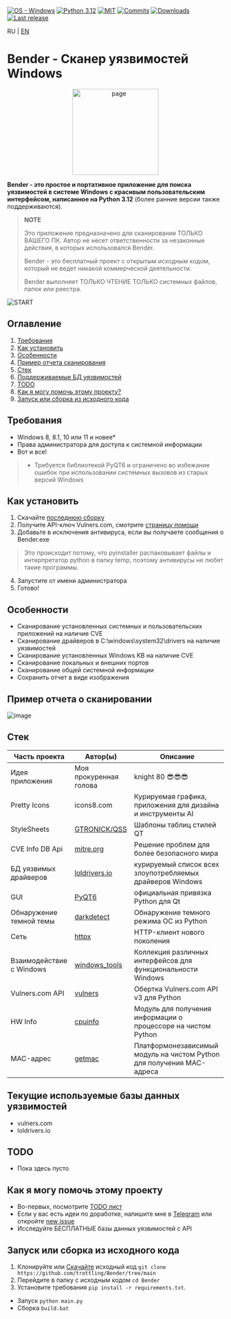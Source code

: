[![OS - Windows](https://img.shields.io/badge/OS-Windows-blue?logo=windows&logoColor=white)](https://www.microsoft.com/")
[![Python 3.12](https://img.shields.io/badge/python-3.12-blue.svg)](https://www.python.org/downloads/)
[![MIT](https://img.shields.io/github/license/trottling/Bender)](https://github.com/trottling/Bender?tab=MIT-1-ov-file#)
[![Commits](https://img.shields.io/github/commit-activity/m/trottling/Bender)](https://github.com/trottling/Bender/commits/main/)
[![Downloads](https://img.shields.io/github/downloads/trottling/Bender/total)](https://github.com/trottling/Bender/releases/latest)
[![Last release](https://img.shields.io/github/v/release/trottling/Bender)](https://github.com/trottling/Bender/releases/latest)

RU | [EN](https://github.com/trottling/Bender/blob/main/README.md)

# Bender - Cканер уязвимостей Windows

<div align="center">
  <img alt="page" src="https://raw.githubusercontent.com/trottling/Bender/main/media/bender.png" width="200"/>
</div>

**Bender - это простое и портативное приложение для поиска уязвимостей в системе Windows с красивым пользовательским интерфейсом, написанное на Python 3.12** (более ранние версии также поддерживаются).
> **NOTE**
>
> Это приложение предназначено для сканирования ТОЛЬКО ВАШЕГО ПК. Автор не несет ответственности за незаконные действия, в которых использовался Bender.
>
> Bender - это бесплатный проект с открытым исходным кодом, который не ведет никакой коммерческой деятельности.
>
> Bender выполняет ТОЛЬКО ЧТЕНИЕ ТОЛЬКО системных файлов, папок или реестра.

![START](https://raw.githubusercontent.com/trottling/Bender/main/media/start.png)

## Оглавление

1. [Требования](#требования)
2. [Как установить](#как-установить)
3. [Особенности](#особенности)
4. [Пример отчета сканирования](#пример-отчета-о-сканировании)
5. [Стек](#стек)
6. [Поддерживаемые БД уязвимостей](#текущие-используемые-базы-данных-уязвимостей)
7. [TODO](#TODO)
8. [Как я могу помочь этому проекту?](#как-я-могу-помочь-этому-проекту)
9. [Запуск или сборка из исходного кода](#запуск-или-сборка-из-исходного-кода)

## Требования

- Windows 8, 8.1, 10 или 11 и новее*
- Права администратора для доступа к системной информации
- Вот и все!

> * Требуется библиотекой PyQT6 и ограничено во избежание ошибок при использовании системных вызовов из старых версий Windows

## Как установить

1. Скачайте [последнюю сборку](https://github.com/trottling/Bender/releases/latest)
2. Получите API-ключ Vulners.com, смотрите [страницу помощи](https://github.com/trottling/Bender/blob/main/VULNERS-API-KEY-HELP.md)
3. Добавьте в исключения антивируса, если вы получаете сообщения о Bender.exe
> Это происходит потому, что pyinstaller распаковывает файлы и интерпретатор python в папку temp, поэтому антивирусы не любят такие программы.
4. Запустите от имени администратора
5. Готово!

## Особенности

- Сканирование установленных системных и пользовательских приложений на наличие CVE
- Сканирование драйверов в C:\windows\system32\drivers на наличие уязвимостей
- Сканирование установленных Windows KB на наличие CVE
- Сканирование локальных и внешних портов
- Сканирование общей системной информации
- Сохранить отчет в виде изображения

## Пример отчета о сканировании

![image](https://raw.githubusercontent.com/trottling/Bender/main/media/scan_result.png)

## Стек

| Часть проекта            | Автор(ы)               | Описание                                                              |
|--------------------------|------------------------|-----------------------------------------------------------------------|
| Идея приложения          | Моя прокуренная голова | knight 80  😎😎😎                                                     |
| Pretty Icons             | icons8.com             | Курируемая графика, приложения для дизайна и инструменты AI           |
| StyleSheets              | [GTRONICK/QSS]         | Шаблоны таблиц стилей QT                                              |
| CVE Info DB Api          | [mitre.org]            | Решение проблем для более безопасного мира                            |
| БД уязвимых драйверов    | [loldrivers.io]        | курируемый список всех злоупотребляемых драйверов Windows             |
| GUI                      | [PyQT6]                | официальная привязка Python для Qt                                    |
| Обнаружение темной темы  | [darkdetect]           | Обнаружение темного режима ОС из Python                               |
| Сеть                     | [httpx]                | HTTP-клиент нового поколения                                          |
| Взаимодействие с Windows | [windows_tools]        | Коллекция различных интерфейсов для функциональности Windows          |
| Vulners.com API          | [vulners]              | Обертка Vulners.com API v3 для Python                                 |
| HW Info                  | [cpuinfo]              | Модуль для получения информации о процессоре на чистом Python         |
| MAC-адрес                | [getmac]               | Платформонезависимый модуль на чистом Python для получения MAC-адреса |

## Текущие используемые базы данных уязвимостей

- vulners.com
- loldrivers.io

## TODO

- Пока здесь пусто

## Как я могу помочь этому проекту

- Во-первых, посмотрите [TODO лист](#TODO)
- Если у вас есть идеи по доработке, напишите мне в [Telegram](https://t.me/trottling) или откройте [new issue](https://github.com/trottling/Bender/issues/new/choose)
- Исследуйте БЕСПЛАТНЫЕ базы данных уязвимостей с API

## Запуск или сборка из исходного кода

1. Клонируйте или [Скачайте](https://github.com/trottling/Bender/archive/refs/heads/main.zip) исходный код
   `git clone https://github.com/trottling/Bender/tree/main`
2. Перейдите в папку с исходным кодом
   `cd Bender`
3. Установите требования
   `pip install -r requirements.txt`.

- Запуск
  `python main.py`
- Сборка
  `build.bat`

[//]: # (These are reference links used in the body of this note and get stripped out when the markdown processor does its job. There is no need to format nicely because it shouldn't be seen. Thanks SO - http://stackoverflow.com/questions/4823468/store-comments-in-markdown-syntax)

[PyQT6]: <https://doc.qt.io/qtforpython-6/>

[windows_tools]: <https://github.com/netinvent/windows_tools>

[httpx]: <https://www.python-httpx.org/>

[vulners]: <https://pypi.org/project/vulners/>

[darkdetect]: <https://github.com/albertosottile/darkdetect>

[GTRONICK/QSS]: <github.com/GTRONICK/QSS>

[mitre.org]: <mitre.org>

[loldrivers.io]: <loldrivers.io>

[cpuinfo]: <https://github.com/workhorsy/py-cpuinfo>

[getmac]: <https://github.com/GhostofGoes/getmac>

[PortScan]: <https://github.com/Aperocky/PortScan>

